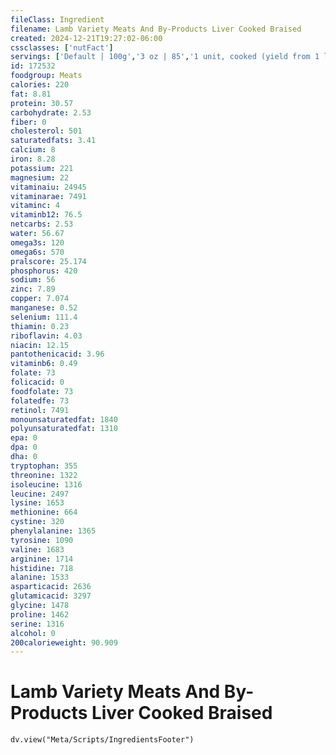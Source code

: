 ```yaml
---
fileClass: Ingredient
filename: Lamb Variety Meats And By-Products Liver Cooked Braised
created: 2024-12-21T19:27:02-06:00
cssclasses: ['nutFact']
servings: ['Default | 100g','3 oz | 85','1 unit, cooked (yield from 1 lb raw meat) | 336']
id: 172532
foodgroup: Meats
calories: 220
fat: 8.81
protein: 30.57
carbohydrate: 2.53
fiber: 0
cholesterol: 501
saturatedfats: 3.41
calcium: 8
iron: 8.28
potassium: 221
magnesium: 22
vitaminaiu: 24945
vitaminarae: 7491
vitaminc: 4
vitaminb12: 76.5
netcarbs: 2.53
water: 56.67
omega3s: 120
omega6s: 570
pralscore: 25.174
phosphorus: 420
sodium: 56
zinc: 7.89
copper: 7.074
manganese: 0.52
selenium: 111.4
thiamin: 0.23
riboflavin: 4.03
niacin: 12.15
pantothenicacid: 3.96
vitaminb6: 0.49
folate: 73
folicacid: 0
foodfolate: 73
folatedfe: 73
retinol: 7491
monounsaturatedfat: 1840
polyunsaturatedfat: 1310
epa: 0
dpa: 0
dha: 0
tryptophan: 355
threonine: 1322
isoleucine: 1316
leucine: 2497
lysine: 1653
methionine: 664
cystine: 320
phenylalanine: 1365
tyrosine: 1090
valine: 1683
arginine: 1714
histidine: 718
alanine: 1533
asparticacid: 2636
glutamicacid: 3297
glycine: 1478
proline: 1462
serine: 1316
alcohol: 0
200calorieweight: 90.909
---
```


# Lamb Variety Meats And By-Products Liver Cooked Braised

```dataviewjs
dv.view("Meta/Scripts/IngredientsFooter")
```